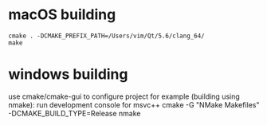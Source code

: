 # macOS building
    cmake . -DCMAKE_PREFIX_PATH=/Users/vim/Qt/5.6/clang_64/
    make
# windows building
use cmake/cmake-gui to configure project
for example (building using nmake):
run development console for msvc++
    cmake -G "NMake Makefiles" -DCMAKE_BUILD_TYPE=Release
    nmake
